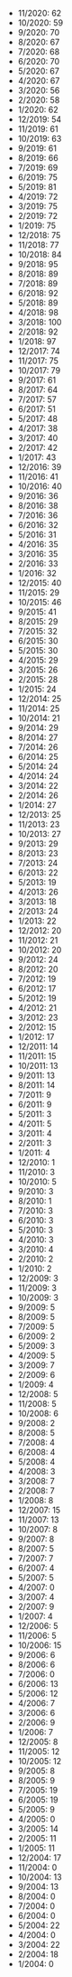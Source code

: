 *  11/2020: 62
*  10/2020: 59
*  9/2020: 70
*  8/2020: 67
*  7/2020: 68
*  6/2020: 70
*  5/2020: 67
*  4/2020: 67
*  3/2020: 56
*  2/2020: 58
*  1/2020: 62
*  12/2019: 54
*  11/2019: 61
*  10/2019: 63
*  9/2019: 61
*  8/2019: 66
*  7/2019: 69
*  6/2019: 75
*  5/2019: 81
*  4/2019: 72
*  3/2019: 75
*  2/2019: 72
*  1/2019: 75
*  12/2018: 75
*  11/2018: 77
*  10/2018: 84
*  9/2018: 95
*  8/2018: 89
*  7/2018: 89
*  6/2018: 92
*  5/2018: 89
*  4/2018: 98
*  3/2018: 100
*  2/2018: 92
*  1/2018: 97
*  12/2017: 74
*  11/2017: 75
*  10/2017: 79
*  9/2017: 61
*  8/2017: 64
*  7/2017: 57
*  6/2017: 51
*  5/2017: 48
*  4/2017: 38
*  3/2017: 40
*  2/2017: 42
*  1/2017: 43
*  12/2016: 39
*  11/2016: 41
*  10/2016: 40
*  9/2016: 36
*  8/2016: 38
*  7/2016: 36
*  6/2016: 32
*  5/2016: 31
*  4/2016: 35
*  3/2016: 35
*  2/2016: 33
*  1/2016: 32
*  12/2015: 40
*  11/2015: 29
*  10/2015: 46
*  9/2015: 41
*  8/2015: 29
*  7/2015: 32
*  6/2015: 30
*  5/2015: 30
*  4/2015: 29
*  3/2015: 26
*  2/2015: 28
*  1/2015: 24
*  12/2014: 25
*  11/2014: 25
*  10/2014: 21
*  9/2014: 29
*  8/2014: 27
*  7/2014: 26
*  6/2014: 25
*  5/2014: 24
*  4/2014: 24
*  3/2014: 22
*  2/2014: 26
*  1/2014: 27
*  12/2013: 25
*  11/2013: 23
*  10/2013: 27
*  9/2013: 29
*  8/2013: 23
*  7/2013: 24
*  6/2013: 22
*  5/2013: 19
*  4/2013: 26
*  3/2013: 18
*  2/2013: 24
*  1/2013: 22
*  12/2012: 20
*  11/2012: 21
*  10/2012: 20
*  9/2012: 24
*  8/2012: 20
*  7/2012: 19
*  6/2012: 17
*  5/2012: 19
*  4/2012: 21
*  3/2012: 23
*  2/2012: 15
*  1/2012: 17
*  12/2011: 14
*  11/2011: 15
*  10/2011: 13
*  9/2011: 13
*  8/2011: 14
*  7/2011: 9
*  6/2011: 9
*  5/2011: 3
*  4/2011: 5
*  3/2011: 4
*  2/2011: 3
*  1/2011: 4
*  12/2010: 1
*  11/2010: 3
*  10/2010: 5
*  9/2010: 3
*  8/2010: 1
*  7/2010: 3
*  6/2010: 3
*  5/2010: 3
*  4/2010: 3
*  3/2010: 4
*  2/2010: 2
*  1/2010: 2
*  12/2009: 3
*  11/2009: 3
*  10/2009: 3
*  9/2009: 5
*  8/2009: 5
*  7/2009: 5
*  6/2009: 2
*  5/2009: 3
*  4/2009: 5
*  3/2009: 7
*  2/2009: 6
*  1/2009: 4
*  12/2008: 5
*  11/2008: 5
*  10/2008: 6
*  9/2008: 2
*  8/2008: 5
*  7/2008: 4
*  6/2008: 4
*  5/2008: 4
*  4/2008: 3
*  3/2008: 7
*  2/2008: 7
*  1/2008: 8
*  12/2007: 15
*  11/2007: 13
*  10/2007: 8
*  9/2007: 8
*  8/2007: 5
*  7/2007: 7
*  6/2007: 4
*  5/2007: 5
*  4/2007: 0
*  3/2007: 4
*  2/2007: 9
*  1/2007: 4
*  12/2006: 5
*  11/2006: 5
*  10/2006: 15
*  9/2006: 6
*  8/2006: 6
*  7/2006: 0
*  6/2006: 13
*  5/2006: 12
*  4/2006: 7
*  3/2006: 6
*  2/2006: 9
*  1/2006: 7
*  12/2005: 8
*  11/2005: 12
*  10/2005: 12
*  9/2005: 8
*  8/2005: 9
*  7/2005: 19
*  6/2005: 19
*  5/2005: 9
*  4/2005: 0
*  3/2005: 14
*  2/2005: 11
*  1/2005: 11
*  12/2004: 17
*  11/2004: 0
*  10/2004: 13
*  9/2004: 13
*  8/2004: 0
*  7/2004: 0
*  6/2004: 0
*  5/2004: 22
*  4/2004: 0
*  3/2004: 22
*  2/2004: 18
*  1/2004: 0